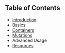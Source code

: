 ## Table of Contents

* [Introduction](Introduction.md)
* Basics
 * [Containers](Containers.md)
 * [Mutations](Mutations.md)
* Advanced Usage
 * [Resources](Resources.md)
 <!-- * [Subresources](Subresources.md)
 * [Custom HTTP request clients](CustomClients.md) -->
